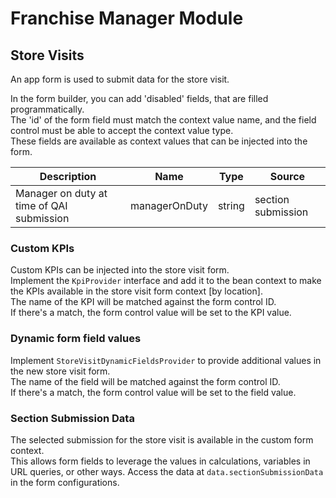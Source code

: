# Franchise Manager Module


## Store Visits
An app form is used to submit data for the store visit.  

In the form builder, you can add 'disabled' fields, that are filled programmatically.  
The 'id' of the form field must match the context value name, and the field control must be able to accept the context value type.  
These fields are available as context values that can be injected into the form.  

|Description|Name|Type|Source|
|-|-|-|-|
|Manager on duty at time of QAI submission|managerOnDuty|string|section submission|

### Custom KPIs 
Custom KPIs can be injected into the store visit form.  
Implement the `KpiProvider` interface and add it to the bean context to make the KPIs available in the store visit form context [by location].  
The name of the KPI will be matched against the form control ID.  
If there's a match, the form control value will be set to the KPI value.  

### Dynamic form field values
Implement `StoreVisitDynamicFieldsProvider` to provide additional values in the new store visit form.  
The name of the field will be matched against the form control ID.  
If there's a match, the form control value will be set to the field value.  

### Section Submission Data
The selected submission for the store visit is available in the custom form context.  
This allows form fields to leverage the values in calculations, variables in URL queries, or other ways. 
Access the data at `data.sectionSubmissionData` in the form configurations.  


